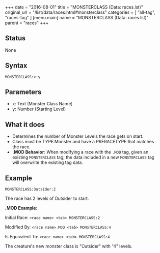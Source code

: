 +++
date = "2016-08-01"
title = "MONSTERCLASS (Data: races.lst)"
original_url = "/list/data/races.html#monsterclass"
categories = [ "all-tag", "races-tag" ]
[menu.main]
    name = "MONSTERCLASS (Data: races.lst)"
    parent = "races"
+++

## Status

None

## Syntax

`MONSTERCLASS:x:y`

## Parameters

-   x: Text (Monster Class Name)
-   y: Number (Starting Level)



What it does
------------

-   Determines the number of Monster Levels the race gets on start.
-   Class must be TYPE:Monster and have a PRERACETYPE that matches
    the race.
-   **.MOD Behavior:** When modifying a race with the `.MOD` tag, given
    an existing `MONSTERCLASS` tag, the data included in a new
    `MONSTERCLASS` tag will overwrite the existing tag data.

Example
-------

`MONSTERCLASS:Outsider:2`

The race has 2 levels of Outsider to start.

**.MOD Example:**

Initial Race: `<race name> <tab> MONSTERCLASS:2`

Modified By: `<race name>.MOD <tab> MONSTERCLASS:4`

Is Equivalent To: `<race name> <tab> MONSTERCLASS:4`

The creature's new monster class is "Outsider" with "4" levels.

